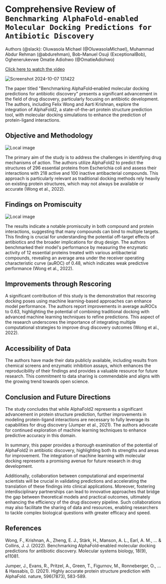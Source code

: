 # Comprehensive Review of ```Benchmarking AlphaFold‐enabled Molecular Docking Predictions for Antibiotic Discovery```

Authors (@slack):  Oluwasola Michael (@OluwasolaMichael), Muhammad Abdur Rehman (@abdurehman), Bob-Manuel Osuji (ExceptionalBob), Oghenerukevwe Omatie Adiohwo (@OmatieAdiohwo) 

[Click here to watch the video](https://youtu.be/DjSeMZIijaU)

![Screenshot 2024-10-07 131422](https://github.com/user-attachments/assets/bd72c5b4-2e4e-4099-ab99-443ef6528358)

The paper titled "Benchmarking AlphaFold‐enabled molecular docking predictions for antibiotic discovery" presents a significant advancement in the field of drug discovery, particularly focusing on antibiotic development. The authors, including Felix Wong and Aarti Krishnan, explore the integration of AlphaFold2, a state-of-the-art protein structure prediction tool, with molecular docking simulations to enhance the prediction of protein-ligand interactions.

## Objective and Methodology
![Local image](./images/methodology.png)

The primary aim of the study is to address the challenges in identifying drug mechanisms of action. The authors utilize AlphaFold2 to predict the structures of 296 essential proteins from Escherichia coli and assess their interactions with 218 active and 100 inactive antibacterial compounds. This approach is particularly relevant as traditional docking methods rely heavily on existing protein structures, which may not always be available or accurate (Wong et al., 2022).

## Findings on Promiscuity
![Local image](./images/result.png)

The results indicate a notable promiscuity in both compound and protein interactions, suggesting that many compounds can bind to multiple targets. This finding is crucial for understanding the potential off-target effects of antibiotics and the broader implications for drug design. The authors benchmarked their model's performance by measuring the enzymatic activity of 12 essential proteins treated with various antibacterial compounds, revealing an average area under the receiver operating characteristic curve (auROC) of 0.48, which indicates weak predictive performance (Wong et al., 2022).

## Improvements through Rescoring

A significant contribution of this study is the demonstration that rescoring docking poses using machine learning-based approaches can enhance model performance. The authors report improvements in average auROCs to 0.63, highlighting the potential of combining traditional docking with advanced machine learning techniques to refine predictions. This aspect of the research underscores the importance of integrating multiple computational strategies to improve drug discovery outcomes (Wong et al., 2022).

## Accessibility of Data

The authors have made their data publicly available, including results from chemical screens and enzymatic inhibition assays, which enhances the reproducibility of their findings and provides a valuable resource for future research. This commitment to data sharing is commendable and aligns with the growing trend towards open science.

## Conclusion and Future Directions

The study concludes that while AlphaFold2 represents a significant advancement in protein structure prediction, further improvements in modeling protein-ligand interactions are necessary to fully leverage its capabilities for drug discovery (Jumper et al., 2021). The authors advocate for continued exploration of machine learning techniques to enhance predictive accuracy in this domain.

In summary, this paper provides a thorough examination of the potential of AlphaFold2 in antibiotic discovery, highlighting both its strengths and areas for improvement. The integration of machine learning with molecular docking represents a promising avenue for future research in drug development.

Additionally, collaboration between computational and experimental scientists will be crucial in validating predictions and accelerating the translation of these findings into clinical applications. Moreover, fostering interdisciplinary partnerships can lead to innovative approaches that bridge the gap between theoretical models and practical outcomes, ultimately enhancing the efficiency of the drug discovery pipeline. Such collaborations may also facilitate the sharing of data and resources, enabling researchers to tackle complex biological questions with greater efficacy and speed.

## References
Wong, F., Krishnan, A., Zheng, E. J., Stärk, H., Manson, A. L., Earl, A. M., ... & Collins, J. J. (2022). Benchmarking AlphaFold‐enabled molecular docking predictions for antibiotic discovery. Molecular systems biology, 18(9), e11081.

Jumper, J., Evans, R., Pritzel, A., Green, T., Figurnov, M., Ronneberger, O., ... & Hassabis, D. (2021). Highly accurate protein structure prediction with AlphaFold. nature, 596(7873), 583-589.
